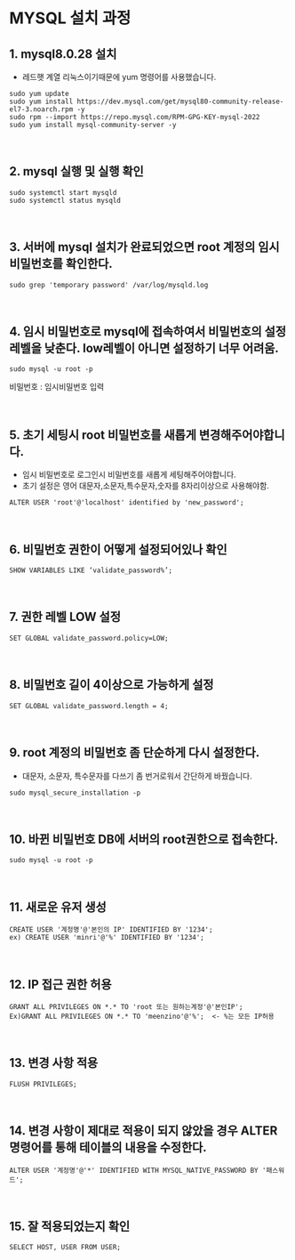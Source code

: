 # MYSQL 설치 과정


## 1. mysql8.0.28 설치

- 레드햇 계열 리눅스이기때문에 yum 명령어를 사용했습니다.

```
sudo yum update
sudo yum install https://dev.mysql.com/get/mysql80-community-release-el7-3.noarch.rpm -y
sudo rpm --import https://repo.mysql.com/RPM-GPG-KEY-mysql-2022
sudo yum install mysql-community-server -y
```

<br/>

## 2. mysql 실행 및 실행 확인

```
sudo systemctl start mysqld
sudo systemctl status mysqld
```

<br/>

## 3. 서버에 mysql 설치가 완료되었으면 root 계정의 임시 비밀번호를 확인한다.

```
sudo grep 'temporary password' /var/log/mysqld.log
```

<br/>

## 4. 임시 비밀번호로 mysql에 접속하여서 비밀번호의 설정 레벨을 낮춘다. low레벨이 아니면 설정하기 너무 어려움.

```
sudo mysql -u root -p
```

비밀번호 : 임시비밀번호 입력

<br/>

## 5. 초기 세팅시 root 비밀번호를 새롭게 변경해주어야합니다.

- 임시 비밀번호로 로그인시 비밀번호를 새롭게 세팅해주어야합니다.
- 초기 설정은 영어 대문자,소문자,특수문자,숫자를 8자리이상으로 사용해야함.

```
ALTER USER 'root'@'localhost' identified by 'new_password';
```

<br/>

## 6. 비밀번호 권한이 어떻게 설정되어있나 확인

```
SHOW VARIABLES LIKE ‘validate_password%’;
```

<br/>

## 7. 권한 레벨 LOW 설정

```
SET GLOBAL validate_password.policy=LOW;
```

<br/>

## 8. 비밀번호 길이 4이상으로 가능하게 설정

```
SET GLOBAL validate_password.length = 4;
```

<br/>

## 9. root 계정의 비밀번호 좀 단순하게 다시 설정한다.

- 대문자, 소문자, 특수문자를 다쓰기 좀 번거로워서 간단하게 바꿨습니다.

```
sudo mysql_secure_installation -p
```

<br/>

## 10. 바뀐 비밀번호 DB에 서버의 root권한으로 접속한다.

```
sudo mysql -u root -p
```

<br/>

## 11. 새로운 유저 생성

```
CREATE USER '계정명'@'본인의 IP' IDENTIFIED BY '1234';
ex) CREATE USER 'minri'@'%' IDENTIFIED BY '1234';
```

<br/>

## 12. IP 접근 권한 허용

```
GRANT ALL PRIVILEGES ON *.* TO 'root 또는 원하는계정'@'본인IP';
Ex)GRANT ALL PRIVILEGES ON *.* TO 'meenzino'@'%';  <- %는 모든 IP허용 
```

<br/>

## 13. 변경 사항 적용

```
FLUSH PRIVILEGES;
```

<br/>

## 14. 변경 사항이 제대로 적용이 되지 않았을 경우 ALTER 명령어를 통해 테이블의 내용을 수정한다.

```
ALTER USER '계정명'@'*' IDENTIFIED WITH MYSQL_NATIVE_PASSWORD BY '패스워드';
```

<br/>

## 15. 잘 적용되었는지 확인

```
SELECT HOST, USER FROM USER;
```
